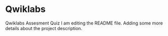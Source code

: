 # Qwiklabs
Qwiklabs Assesment Quiz
I am editing the README file. Adding some more details about the project description.

